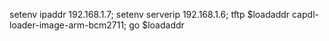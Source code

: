 setenv ipaddr 192.168.1.7; setenv serverip 192.168.1.6; tftp $loadaddr capdl-loader-image-arm-bcm2711; go $loadaddr
